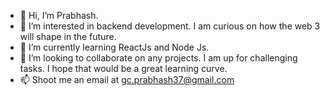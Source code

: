 - 👋 Hi, I’m Prabhash.
- 👀 I’m interested in backend development. I am curious on how the web 3 will shape in the future.
- 🌱 I’m currently learning ReactJs and Node Js. 
- 💞️ I’m looking to collaborate on any projects. I am up for challenging tasks. I hope that would be a great learning curve.
- 📫 Shoot me an email at gc.prabhash37@gmail.com

<!---
prakaala/prakaala is a ✨ special ✨ repository because its `README.md` (this file) appears on your GitHub profile.
You can click the Preview link to take a look at your changes.
--->
